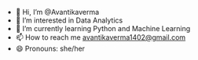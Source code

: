 - 👋 Hi, I’m @Avantikaverma
- 👀 I’m interested in Data Analytics
- 🌱 I’m currently learning Python and Machine Learning
- 📫 How to reach me avantikaverma1402@gmail.com
- 😄 Pronouns: she/her




